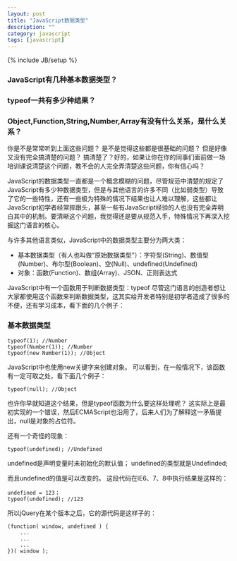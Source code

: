 ```yaml
---
layout: post
title: "JavaScript数据类型"
description: ""
category: javascript
tags: [javascript]
---
```

{% include JB/setup %}

### JavaScript有几种基本数据类型？
### typeof一共有多少种结果？
### Object,Function,String,Number,Array有没有什么关系，是什么关系？

你是不是常常听到上面这些问题？
是不是觉得这些都是很基础的问题？
但是好像又没有完全搞清楚的问题？
搞清楚了？好的，如果让你在你的同事们面前做一场培训课说清楚这个问题，教不会的人完全弄清楚这些问题，你有信心吗？

JavaScript的数据类型一直都是一个概念模糊的问题，尽管规范中清楚的规定了JavaScript有多少种数据类型，但是与其他语言的许多不同（比如弱类型）导致了它的一些特性，还有一些极为特殊的情况下结果也让人难以理解，这些都让JavaScript初学者经常摔跟头，甚至一些有JavaScript经验的人也没有完全弄明白其中的机制。要清晰这个问题，我觉得还是要从规范入手，特殊情况下再深入挖掘这门语言的核心。

与许多其他语言类似，JavaScript中的数据类型主要分为两大类：
- 基本数据类型（有人也叫做“原始数据类型”）：字符型(String)、数值型(Number)、布尔型(Boolean)、空(Null)、undefined(Undefined)
- 对象：函数(Function)、数组(Array)、JSON、正则表达式

JavaScript中有一个函数用于判断数据类型：typeof
尽管这门语言的创造者想让大家都使用这个函数来判断数据类型，这其实给开发者特别是初学者造成了很多的不便，还有学习成本，看下面的几个例子：

### 基本数据类型

```
typeof(1); //Number
typeof(Number(1)); //Number
typeof(new Number(1)); //Object 
```

JavaScript中也使用new关键字来创建对象。
可以看到，在一般情况下，该函数有一定可取之处，看下面几个例子：

```
typeof(null); //Object
```

也许你早就知道这个结果，但是typeof函数为什么要这样处理呢？
这实际上是最初实现的一个错误，然后ECMAScript也沿用了，后来人们为了解释这一矛盾提出，null是对象的占位符。

还有一个奇怪的现象：

```
typeof(undefined); //Undefined
```

undefined是声明变量时未初始化的默认值；
undefined的类型就是Undefinded;

而且undefined的值是可以改变的。
这段代码在IE6、7、8中执行结果是这样的：

```
undefined = 123；
typeof(undefined); //123
```

所以jQuery在某个版本之后，它的源代码是这样子的：

```
(function( window, undefined ) {
	...
	...
	...
})( window );
```


